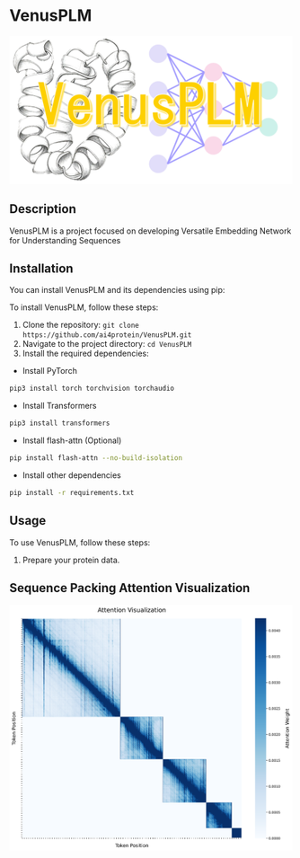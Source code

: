 # VenusPLM
![VenusPLM](VenusPLM.png)

## Description
VenusPLM is a project focused on developing Versatile Embedding Network for Understanding Sequences

## Installation
You can install VenusPLM and its dependencies using pip:

To install VenusPLM, follow these steps:
1. Clone the repository: `git clone https://github.com/ai4protein/VenusPLM.git`
2. Navigate to the project directory: `cd VenusPLM`
3. Install the required dependencies: 
- Install PyTorch
```bash
pip3 install torch torchvision torchaudio
```
- Install Transformers
```bash
pip3 install transformers
```
- Install flash-attn (Optional)
```bash
pip install flash-attn --no-build-isolation
```
- Install other dependencies
```bash
pip install -r requirements.txt
```

## Usage
To use VenusPLM, follow these steps:
1. Prepare your protein data.

## Sequence Packing Attention Visualization
![VenusPLM](benchmark/figures/attention_visualization.png)

